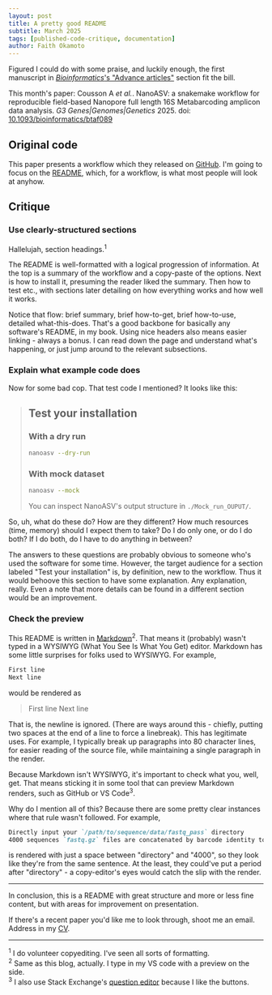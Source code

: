 ```yaml
---
layout: post
title: A pretty good README
subtitle: March 2025
tags: [published-code-critique, documentation]
author: Faith Okamoto
---
```


Figured I could do with some praise, and luckily enough, the first manuscript in
[*Bioinformatics*'s "Advance articles"][AdvanceArticles] section fit the bill.

This month's paper: Cousson A *et al.*. NanoASV: a snakemake workflow for
reproducible field-based Nanopore full length 16S Metabarcoding amplicon data
analysis. *G3 Genes|Genomes|Genetics* 2025. doi:
[10.1093/bioinformatics/btaf089][DOI]

## Original code

This paper presents a workflow which they released on [GitHub][Code]. I'm going
to focus on the [README][README], which, for a workflow, is what most people
will look at anyhow.

## Critique

### Use clearly-structured sections

Hallelujah, section headings.<sup>1</sup>

The README is well-formatted with a logical progression of information. At the
top is a summary of the workflow and a copy-paste of the options. Next is how to
install it, presuming the reader liked the summary. Then how to test etc., with
sections later detailing on how everything works and how well it works.

Notice that flow: brief summary, brief how-to-get, brief how-to-use, detailed
what-this-does. That's a good backbone for basically any software's README, in
my book. Using nice headers also means easier linking - always a bonus. I can
read down the page and understand what's happening, or just jump around to the
relevant subsections.

### Explain what example code does

Now for some bad cop. That test code I mentioned? It looks like this:

> ## Test your installation
> 
> ### With a dry run
> 
> ```sh
> nanoasv --dry-run
> ```
> 
> ### With mock dataset
> 
> ```sh
> nanoasv --mock
> ```
>
> You can inspect NanoASV's output structure in `./Mock_run_OUPUT/`.

So, uh, what do these do? How are they different? How much resources (time,
memory) should I expect them to take? Do I do only one, or do I do both? If I do
both, do I have to do anything in between?

The answers to these questions are probably obvious to someone who's used the
software for some time. However, the target audience for a section labeled "Test
your installation" is, by definition, new to the workflow. Thus it would behoove
this section to have some explanation. Any explanation, really. Even a note that
more details can be found in a different section would be an improvement.

### Check the preview

This README is written in [Markdown][Markdown]<sup>2</sup>. That means it
(probably) wasn't typed in a WYSIWYG (What You See Is What You Get) editor. 
Markdown has some little surprises for folks used to WYSIWYG. For example,

```md
First line
Next line
```

would be rendered as

> First line
> Next line

That is, the newline is ignored. (There are ways around this - chiefly, putting
two spaces at the end of a line to force a linebreak). This has legitimate uses.
For example, I typically break up paragraphs into 80 character lines, for easier
reading of the source file, while maintaining a single paragraph in the render.

Because Markdown isn't WYSIWYG, it's important to check what you, well, get.
That means sticking it in some tool that can preview Markdown renders, such as
GitHub or VS Code<sup>3</sup>.

Why do I mention all of this? Because there are some pretty clear instances
where that rule wasn't followed. For example,

```md
Directly input your `/path/to/sequence/data/fastq_pass` directory
4000 sequences `fastq.gz` files are concatenated by barcode identity to make one `barcodeXX.fastq.gz` file.
```

is rendered with just a space between "directory" and "4000", so they look like
they're from the same sentence. At the least, they could've put a period after
"directory" - a copy-editor's eyes would catch the slip with the render.

----

In conclusion, this is a README with great structure and more or less fine
content, but with areas for improvement on presentation.

If there's a recent paper you'd like me to look through, shoot me an email.
Address in my [CV][CV].

----

<sup>1</sup> I do volunteer copyediting. I've seen all sorts of formatting.  
<sup>2</sup> Same as this blog, actually. I type in my VS code with a preview on
the side.  
<sup>3</sup> I also use Stack Exchange's [question editor][AskQuestion] because
I like the buttons.

[AdvanceArticles]: https://academic.oup.com/bioinformatics/advance-articles
[AskQuestion]: https://meta.stackexchange.com/questions/ask
[Code]: https://github.com/ImagoXV/NanoASV
[CV]: https://faithokamoto.github.io/cv/
[DOI]: https://doi.org/10.1093/bioinformatics/btaf089
[Markdown]: https://www.markdowntutorial.com/
[README]: https://github.com/ImagoXV/NanoASV/blob/main/README.md